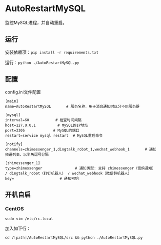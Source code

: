 # AutoRestartMySQL

监控MySQL进程，并自动重启。

## 运行

安装依赖项：`pip install -r requirements.txt`

运行：`python ./AutoRestartMySQL.py`

## 配置

config.ini文件配置

```
[main]
name=AutoRestartMySQL       # 服务名称，用于消息通知时区分不同服务器

[mysql]
interval=60            # 检查时间间隔
host=127.0.0.1          # MySQL的IP地址
port=3306             # MySQL的端口
restart=service mysql restart  # MySQL重启命令

[notify]
channels=zhimessenger_1,dingtalk_robot_1,wechat_webhook_1       # 通知频道列表，以半角逗号分隔

[zhimessenger_1]
type=zhimessenger               # 通知类型: 支持 zhimessenger（信鸽通知） / dingtalk_robot（钉钉机器人） / wechat_webhook（微信群机器人）
key=                     # 通知密钥
```

## 开机自启

### CentOS

`sudo vim /etc/rc.local `

加入如下行：

`cd /[path]/AutoRestartMySQL/src && python ./AutoRestartMySQL.py`

